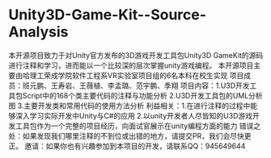 # Unity3D-Game-Kit--Source-Analysis
本开源项目致力于对Unity官方发布的3D游戏开发工具包Unity3D GameKit的源码进行注释和学习，进而能以一个比较深的层次掌握unity游戏编程。
本开源项目主要由哈理工荣成学院软件工程系VR实验室项目组的6名本科在校生实现
项目成员：班元鹏、王寿岩、王薇植、李孟璐、范宇鹏、季翔
项目内容：1.U3D开发工具包Script中的168个类主要代码的注释与功能分析 2.U3D开发工具包的UML分析图 3.主要开发类和常用代码的使用方法分析
利益相关：1.在进行注释的过程中能够深入学习实际开发中Unity与C#的应用 2.以unity开发者人尽皆知的U3D游戏开发工具包作为一个完整的项目经历，向面试官展示在unity编程方面的能力 
错误之处：如果发现我们哪里注释的不到位或出错的地方，请提交PR，我们会尽快更正。
邀请：如果你也有兴趣参加到本项目的开发，请联系QQ：945649644
